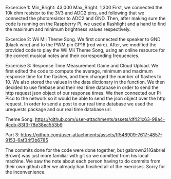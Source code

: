Excercise 1:
Min_Bright: 43,000
Max_Bright: 1,300
First, we connected the 10k ohm resistor to the 3V3 and ADC2 pins, and following that we connected the photoresistor to ADC2 and GND. Then, after making sure the code is running on the Raspberry Pi, we used a flashlight and a hand to find the maximum and minimum brightness values respectively.

Excercise 2: Wii Mii Theme Song.
We first connected the speaker to GND (black wire) and to the PWM pin GP16 (red wire). After, we modified the provided code to play the Wii Mii Theme Song, using an online resource for the correct musical notes and their corresponding frequencies.

Excercise 3: Response Time Measurement Game and Cloud Upload.
We first edited the code to compute the average, minimum and maximum response time for the flashes, and then changed the number  of flashes to 10. We also stored the values in the data dictionary in the function. We then decided to use firebase and their real time database in order to send the http request json object of our response times. We then connected our Pi Pico to the network so it would be able to send the json object over the http request. In order to send a post to our real time database we used the urequests package and our real time database url. 

Theme Song:
https://github.com/user-attachments/assets/df421c63-98a4-4ccb-83f3-78e38ec553b9


Part 3:
https://github.com/user-attachments/assets/ff548909-7617-4857-9153-6af34f3b6785

The commits done for the code were done together, but gabrown21(Gabriel Brown) was just more familiar with git so we comitted from his local machine. We saw the note about each person having to do commits from their own github after we already had finsihed all of the exercises. Sorry for the inconvenience. 
